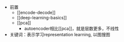 - 前置
  - [[encode-decode]]
  - [[deep-learning-basics]]
  - [[pca]]
    - autoencoder相比[[pca]]，就是层数更多，不线性
- 关键词：表示学习representation learning, 以图搜图
